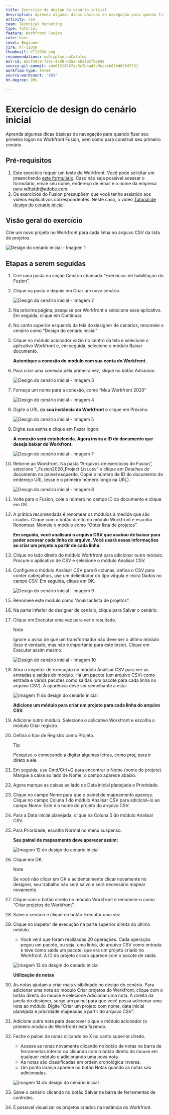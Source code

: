 ```yaml
---
title: Exercício de design do cenário inicial
description: Aprenda algumas dicas básicas de navegação para quando fizer seu primeiro logon no Workfront Fusion, bem como para construir seu primeiro cenário.
activity: use
team: Technical Marketing
type: Tutorial
feature: Workfront Fusion
role: User
level: Beginner
jira: KT-11038
thumbnail: KT11038.png
recommendations: noDisplay,noCatalog
exl-id: 8ecf4979-f291-4788-bdaa-ab5485fb0849
source-git-commit: a4e61514567ac8c2b4ad5c9ecacb87bd83947731
workflow-type: tm+mt
source-wordcount: '983'
ht-degree: 99%

---
```


# Exercício de design do cenário inicial

Aprenda algumas dicas básicas de navegação para quando fizer seu primeiro logon no Workfront Fusion, bem como para construir seu primeiro cenário.

## Pré-requisitos

1. Este exercício requer um teste do Workfront. Você pode solicitar um preenchendo [este formulário](https://forms.office.com/r/f1J8HRGrNY). Caso não seja possível acessar o formulário, envie seu nome, endereço de email e o nome da empresa para wfttstdr@adobe.com.
1. Os exercícios do Fusion pressupõem que você tenha assistido aos vídeos explicativos correspondentes. Neste caso, o vídeo [Tutorial de design do cenário inicial](https://experienceleague.adobe.com/docs/workfront-learn/tutorials-workfront/fusion/understand-the-basics/initial-scenario-design-walkthrough.html?lang=pt-BR).


## Visão geral do exercício

Crie um novo projeto no Workfront para cada linha no arquivo CSV da lista de projetos.

![Design do cenário inicial - Imagem 1](../12-exercises/assets/initial-scenario-design-1.png)

## Etapas a serem seguidas

1. Crie uma pasta na seção Cenário chamada “Exercícios de habilitação do Fusion”.
1. Clique na pasta e depois em Criar um novo cenário.

   ![Design do cenário inicial - Imagem 2](../12-exercises/assets/initial-scenario-design-2.png)

1. Na próxima página, pesquise por Workfront e selecione esse aplicativo. Em seguida, clique em Continuar.
1. No canto superior esquerdo da tela do designer de cenários, renomeie o cenário como “Design do cenário inicial”
1. Clique no módulo acionador vazio no centro da tela e selecione o aplicativo Workfront e, em seguida, selecione o módulo Baixar documento.

   **Autentique a conexão do módulo com sua conta do Workfront.**

1. Para criar uma conexão pela primeira vez, clique no botão Adicionar.

   ![Design do cenário inicial - Imagem 3](../12-exercises/assets/initial-scenario-design-3.png)

1. Forneça um nome para a conexão, como “Meu Workfront 2020”

   ![Design do cenário inicial - Imagem 4](../12-exercises/assets/initial-scenario-design-4.png)

1. Digite a URL da **sua instância do Workfront** e clique em Próximo.

   ![Design do cenário inicial - Imagem 5](../12-exercises/assets/initial-scenario-design-5.png)

1. Digite sua senha e clique em Fazer logon.

   **A conexão será estabelecida. Agora insira a ID do documento que deseja baixar do Workfront.**

   ![Design do cenário inicial - Imagem 7](../12-exercises/assets/initial-scenario-design-7.png)

1. Retorne ao Workfront. Na pasta “Arquivos de exercícios do Fusion”, selecione “_Fusion2020_Project List.csv” e clique em Detalhes do documento no painel esquerdo. Copie o número de ID do documento do endereço URL (esse é o primeiro número longo na URL).

   ![Design do cenário inicial - Imagem 8](../12-exercises/assets/initial-scenario-design-8.png)

1. Volte para o Fusion, cole o número no campo ID do documento e clique em OK.
1. A prática recomendada é renomear os módulos à medida que são criados. Clique com o botão direito no módulo Workfront e escolha Renomear. Nomeie o módulo como “Obter lista de projetos”.

   **Em seguida, você analisará o arquivo CSV que acabou de baixar para poder acessar cada linha do arquivo. Você usará essas informações ao criar um projeto a partir de cada linha.**

1. Clique no lado direito do módulo Workfront para adicionar outro módulo. Procure o aplicativo de CSV e selecione o módulo Analisar CSV.
1. Configure o módulo Analisar CSV para 6 colunas, defina o CSV para conter cabeçalhos, use um delimitador do tipo vírgula e insira Dados no campo CSV. Em seguida, clique em OK.

   ![Design do cenário inicial - Imagem 9](../12-exercises/assets/initial-scenario-design-9.png)

1. Renomeie este módulo como “Analisar lista de projetos”.
1. Na parte inferior do designer de cenário, clique para Salvar o cenário.
1. Clique em Executar uma vez para ver o resultado.

   >[!NOTE]
   >
   >Ignore o aviso de que um transformador não deve ser o último módulo (isso é verdade, mas não é importante para este teste). Clique em Executar assim mesmo.

   ![Design do cenário inicial - Imagem 10](../12-exercises/assets/initial-scenario-design-10.png)

1. Abra o inspetor de execução no módulo Analisar CSV para ver as entradas e saídas do módulo. Há um pacote (um arquivo CSV) como entrada e vários pacotes como saídas (um pacote para cada linha no arquivo CSV). A aparência deve ser semelhante a esta:

   ![Imagem 11 do design do cenário inicial](../12-exercises/assets/initial-scenario-design-11.png)

   **Adicione um módulo para criar um projeto para cada linha do arquivo CSV.**

1. Adicione outro módulo. Selecione o aplicativo Workfront e escolha o módulo Criar registro.
1. Defina o tipo de Registro como Projeto.

   >[!TIP]
   >
   >Pesquise-o começando a digitar algumas letras, como *proj*, para ir direto a ele.

1. Em seguida, use Cmd/Ctrl+G para encontrar o Nome (nome do projeto). Marque a caixa ao lado de Nome; o campo aparece abaixo.
1. Agora marque as caixas ao lado de Data inicial planejada e Prioridade.
1. Clique no campo Nome para que o painel de mapeamento apareça. Clique no campo Coluna 1 do módulo Analisar CSV para adicioná-lo ao campo Nome. Este é o nome do projeto do arquivo CSV.
1. Para a Data inicial planejada, clique na Coluna 5 do módulo Analisar CSV.
1. Para Prioridade, escolha Normal no menu suspenso.

   **Seu painel de mapeamento deve aparecer assim:**

   ![Imagem 12 do design do cenário inicial](../12-exercises/assets/initial-scenario-design-12.png)

1. Clique em OK.

   >[!NOTE]
   >
   >Se você não clicar em OK e acidentalmente clicar novamente no designer, seu trabalho não será salvo e será necessário mapear novamente.

1. Clique com o botão direito no módulo Workfront e renomeie-o como “Criar projetos do Workfront”.
1. Salve o cenário e clique no botão Executar uma vez.
1. Clique no inspetor de execução na parte superior direita do último módulo.

   + Você verá que foram realizadas 20 operações. Cada operação pegou um pacote, ou seja, uma linha, do arquivo CSV como entrada e teve como saída um pacote, que era um projeto criado no Workfront. A ID do projeto criado aparece com o pacote de saída.

   ![Imagem 13 do desgin do cenário inicial](../12-exercises/assets/initial-scenario-design-13.png)

   **Utilização de notas**

1. As notas ajudam a criar mais visibilidade no design do cenário. Para adicionar uma nota ao módulo Criar projetos do Workfront, clique com o botão direito do mouse e selecione Adicionar uma nota. À direita da janela do designer, surge um painel para que você possa adicionar uma nota ao módulo. Digite “Criar um projeto com nome, data inicial planejada e prioridade mapeadas a partir do arquivo CSV”.
1. Adicione outra nota para descrever o que o módulo acionador (o primeiro módulo do Workfront) está fazendo.
1. Feche o painel de notas clicando no X no canto superior direito.

   + Acesse as notas novamente clicando no botão de notas na barra de ferramentas inferior ou clicando com o botão direito do mouse em qualquer módulo e adicionando uma nova nota.
   + As notas são classificadas em ordem cronológica inversa.
   + Um ponto laranja aparece no botão Notas quando as notas são adicionadas.

   ![Imagem 14 do design do cenário inicial](../12-exercises/assets/initial-scenario-design-14.png)

1. Salve o cenário clicando no botão Salvar na barra de ferramentas de controles.
1. É possível visualizar os projetos criados na instância do Workfront.
